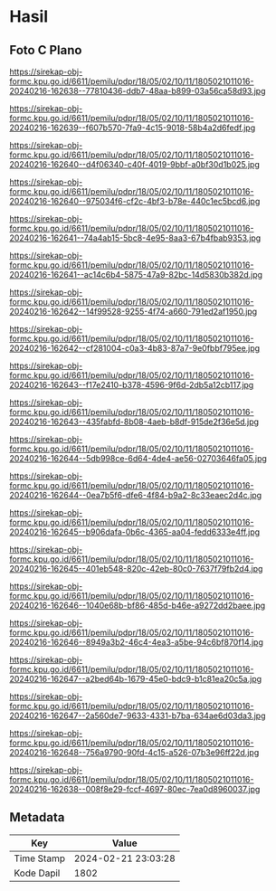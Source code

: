 # Hasil

## Foto C Plano

https://sirekap-obj-formc.kpu.go.id/6611/pemilu/pdpr/18/05/02/10/11/1805021011016-20240216-162638--77810436-ddb7-48aa-b899-03a56ca58d93.jpg

https://sirekap-obj-formc.kpu.go.id/6611/pemilu/pdpr/18/05/02/10/11/1805021011016-20240216-162639--f607b570-7fa9-4c15-9018-58b4a2d6fedf.jpg

https://sirekap-obj-formc.kpu.go.id/6611/pemilu/pdpr/18/05/02/10/11/1805021011016-20240216-162640--d4f06340-c40f-4019-9bbf-a0bf30d1b025.jpg

https://sirekap-obj-formc.kpu.go.id/6611/pemilu/pdpr/18/05/02/10/11/1805021011016-20240216-162640--975034f6-cf2c-4bf3-b78e-440c1ec5bcd6.jpg

https://sirekap-obj-formc.kpu.go.id/6611/pemilu/pdpr/18/05/02/10/11/1805021011016-20240216-162641--74a4ab15-5bc8-4e95-8aa3-67b4fbab9353.jpg

https://sirekap-obj-formc.kpu.go.id/6611/pemilu/pdpr/18/05/02/10/11/1805021011016-20240216-162641--ac14c6b4-5875-47a9-82bc-14d5830b382d.jpg

https://sirekap-obj-formc.kpu.go.id/6611/pemilu/pdpr/18/05/02/10/11/1805021011016-20240216-162642--14f99528-9255-4f74-a660-791ed2af1950.jpg

https://sirekap-obj-formc.kpu.go.id/6611/pemilu/pdpr/18/05/02/10/11/1805021011016-20240216-162642--cf281004-c0a3-4b83-87a7-9e0fbbf795ee.jpg

https://sirekap-obj-formc.kpu.go.id/6611/pemilu/pdpr/18/05/02/10/11/1805021011016-20240216-162643--f17e2410-b378-4596-9f6d-2db5a12cb117.jpg

https://sirekap-obj-formc.kpu.go.id/6611/pemilu/pdpr/18/05/02/10/11/1805021011016-20240216-162643--435fabfd-8b08-4aeb-b8df-915de2f36e5d.jpg

https://sirekap-obj-formc.kpu.go.id/6611/pemilu/pdpr/18/05/02/10/11/1805021011016-20240216-162644--5db998ce-6d64-4de4-ae56-02703646fa05.jpg

https://sirekap-obj-formc.kpu.go.id/6611/pemilu/pdpr/18/05/02/10/11/1805021011016-20240216-162644--0ea7b5f6-dfe6-4f84-b9a2-8c33eaec2d4c.jpg

https://sirekap-obj-formc.kpu.go.id/6611/pemilu/pdpr/18/05/02/10/11/1805021011016-20240216-162645--b906dafa-0b6c-4365-aa04-fedd6333e4ff.jpg

https://sirekap-obj-formc.kpu.go.id/6611/pemilu/pdpr/18/05/02/10/11/1805021011016-20240216-162645--401eb548-820c-42eb-80c0-7637f79fb2d4.jpg

https://sirekap-obj-formc.kpu.go.id/6611/pemilu/pdpr/18/05/02/10/11/1805021011016-20240216-162646--1040e68b-bf86-485d-b46e-a9272dd2baee.jpg

https://sirekap-obj-formc.kpu.go.id/6611/pemilu/pdpr/18/05/02/10/11/1805021011016-20240216-162646--8949a3b2-46c4-4ea3-a5be-94c6bf870f14.jpg

https://sirekap-obj-formc.kpu.go.id/6611/pemilu/pdpr/18/05/02/10/11/1805021011016-20240216-162647--a2bed64b-1679-45e0-bdc9-b1c81ea20c5a.jpg

https://sirekap-obj-formc.kpu.go.id/6611/pemilu/pdpr/18/05/02/10/11/1805021011016-20240216-162647--2a560de7-9633-4331-b7ba-634ae6d03da3.jpg

https://sirekap-obj-formc.kpu.go.id/6611/pemilu/pdpr/18/05/02/10/11/1805021011016-20240216-162648--756a9790-90fd-4c15-a526-07b3e96ff22d.jpg

https://sirekap-obj-formc.kpu.go.id/6611/pemilu/pdpr/18/05/02/10/11/1805021011016-20240216-162638--008f8e29-fccf-4697-80ec-7ea0d8960037.jpg


## Metadata

| Key        | Value               |
| ---------- | ------------------- |
| Time Stamp | 2024-02-21 23:03:28 |
| Kode Dapil | 1802                |



